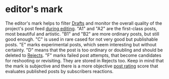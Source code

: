 # editor's mark

The editor's mark helps to filter [Drafts](./drafts.md) and monitor the overall quality of the project's post feed
[during editing](./editing.md). "A1" and "A2" are the first-class posts, most beautiful and artistic. "B1" and "B2" are
more ordinary posts, but still good enough. "C" is used in rare cased for not very good but publishable posts. "E" marks
experimental posts, which seem interesting but without certainty. "D" means that the post is too ordinary or doubling
and should be deleted to [Rejects](./rejects.md). "F" marks failed post attempts, that become candidates for reshooting
or revisiting. They are stored in Rejects too. Keep in mind that the mark is subjective and there is a more objective
[post rating](./post-rating.md) score that evaluates published posts by subscribers reactions.
